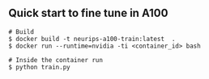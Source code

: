 ## Quick start to fine tune in A100

```
# Build
$ docker build -t neurips-a100-train:latest  .
$ docker run --runtime=nvidia -ti <container_id> bash

# Inside the container run
$ python train.py
```
